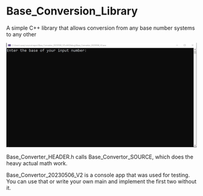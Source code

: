 # Base_Conversion_Library
A simple C++ library that allows conversion from any base number systems to any other

![](https://github.com/clraifo/Base_Conversion_Library/blob/main/Running_GIF.gif)

Base_Converter_HEADER.h calls Base_Convertor_SOURCE, which does the heavy actual math work.

Base_Convertor_20230506_V2 is a console app that was used for testing. You can use that 
or write your own main and implement the first two without it.
